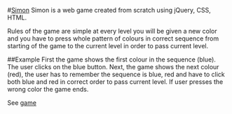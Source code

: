 #[Simon](https://rahuliitkgp31.github.io/Simon-Game/)
Simon is a web game created from scratch using jQuery, CSS, HTML.

Rules of the game are simple at every level you will be given a new color and you have to press whole pattern of colours in correct sequence from starting of the game to the current level in order to pass current level.

##Example
First the game shows the first colour in the sequence (blue). The user clicks on the blue button.
Next, the game shows the next colour (red), the user has to remember the sequence is blue, red and have to click both blue and red in correct order to pass current level.
If user presses the wrong color the game ends.

See [game](https://rahuliitkgp31.github.io/Simon-Game/)
